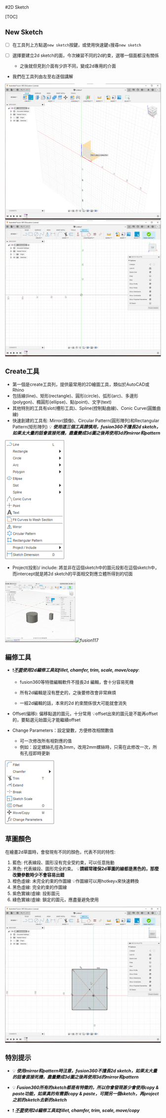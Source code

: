 #2D Sketch

[TOC]

## New Sketch

- [ ] 在工具列上方點選`new sketch`按鍵，或使用快速鍵`s`搜尋`new sketch`

- [ ] 選擇要建立2d sketch的面，今次練習不同的2d約束，選哪一個面都沒有關係
	- 之後就但見到介面有少許不同，變成2d專用的介面

- 我們在工具列由左至右逐個講解

<img src="fusion17.png" alt="fusion17" style="zoom:50%;" />

<img src="fusion18.png" alt="fusion18" style="zoom:50%;" />

## Create工具

- 第一個是create工具列，提供最常用的2D繪圖工具，類似於AutoCAD或Rhino
- 包括線(line)、矩形(rectangle)、圓形(circle)、弧形(arc)、多邊形(polygon)、橢圓形(ellipse)、點(point)、文字(text)
- 其他特別的工具有slot(槽形工具)、Spline(控制點曲線)、Conic Curve(圓錐曲線)
- 快速創建的工具有: Mirror(鏡像)、Circular Pattern(圓形陣列)和Rectangular Pattern(矩形陣列)
	💡 ***使用這三個工具請慎用，fusion360不擅長2d sketch，如果太大量的話會直接死機，盡量變成3d圖之後再使用3d的mirror和pattern***

<img src="13095459.png" alt="13095459"  />

- Project(投影)/ include: 將並非在這個sketch中的圖元投影在這個sketch中，而intercept就是將2d sketch的平面相交對應立體所得到的切面

<img src="fusion116.gif" alt="fusion116" style="width:45%;" /><img src="fusion117.gif" alt="fusion117" style="width:45%;" />

## 編修工具

- ❗***<u>不要</u>使用2d編修工具如fillet, chamfer, trim, scale, move/copy***:

	- fusion360等特徵編輯軟件不擅長2d 編輯，會十分容易死機

	- 所有2d編輯是沒有歷史的，之後要修改會非常麻煩

	- 一經2d編輯的話，本來的2d 約束關係很大可能就會消失

- Offset(偏移): 偏移點選的圖元，十分常用
	💡offset出來的圖元是不能再offset的，要點選元始圖元才能繼續offset

- Change Parameters：設定變數，方便修改相關數值
	- 可一次修改所有相對應的值
	- 例如：設定螺絲孔徑為3mm，改用2mm螺絲時，只需在此修改一次，所有孔徑即時更新

![100935](100935.png)

## 草圖顏色

在繪畫2d草圖時，會發現有不同的顏色，代表不同的特性:

1. 藍色: 代表線段、圖形沒有完全受約束，可以任意拖動
2. 黑色: 代表線段、圖形完全約束。
	💡**請經常確保2d草圖的線都是黑色的，那麼改變參數時少不會容易出錯**
3. 橙色虛線: 未完全約束的作圖線
	💡作圖線可以用hotkey`x`來快速轉換
4. 黑色虛線: 完全約束的作圖線
5. 紫色實線/虛線: 投影圖元
6. 綠色實線/虛線: 鎖定的圖元，應盡量避免使用

<img src="fusion115.gif" alt="fusion115" style="zoom:50%;" />

## 特別提示

- 💡 ***使用mirror和pattern時注意，fusion360不擅長2d sketch，如果太大量的話會直接死機，盡量變成3d圖之後再使用3d的mirror和pattern***

- 💡 ***Fusion360所有的sketch都是有特徵的，所以你會發現甚少會使用copy & paste功能，如果真的有需要copy & paste，可開另一個sketch，再project之前的sketch去新的sketch***

- ❗ ***<u>不要</u>使用2d編修工具如fillet, chamfer, trim, scale, move/copy***